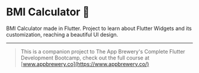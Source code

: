 # BMI Calculator 💪

BMI Calculator made in Flutter. Project to learn about Flutter Widgets and its customization, reaching a beautiful UI design. 

***************************

>This is a companion project to The App Brewery's Complete Flutter Development Bootcamp, check out the full course at [www.appbrewery.co](https://www.appbrewery.co/)


